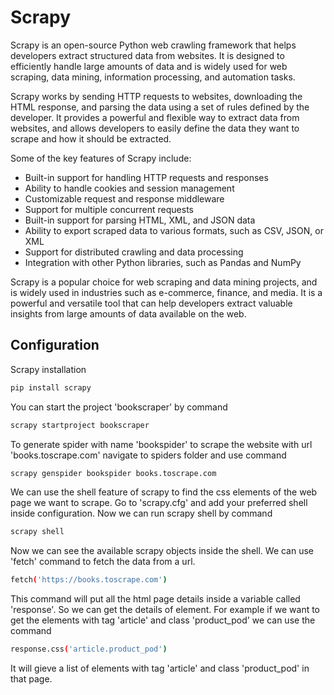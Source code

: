 # Scrapy

Scrapy is an open-source Python web crawling framework that helps developers extract structured data from websites. It is designed to efficiently handle large amounts of data and is widely used for web scraping, data mining, information processing, and automation tasks.

Scrapy works by sending HTTP requests to websites, downloading the HTML response, and parsing the data using a set of rules defined by the developer. It provides a powerful and flexible way to extract data from websites, and allows developers to easily define the data they want to scrape and how it should be extracted.

Some of the key features of Scrapy include:

- Built-in support for handling HTTP requests and responses
- Ability to handle cookies and session management
- Customizable request and response middleware
- Support for multiple concurrent requests
- Built-in support for parsing HTML, XML, and JSON data
- Ability to export scraped data to various formats, such as CSV, JSON, or XML
- Support for distributed crawling and data processing
- Integration with other Python libraries, such as Pandas and NumPy

Scrapy is a popular choice for web scraping and data mining projects, and is widely used in industries such as e-commerce, finance, and media. It is a powerful and versatile tool that can help developers extract valuable insights from large amounts of data available on the web.

## Configuration

Scrapy installation
```bash
pip install scrapy
```
You can start the project 'bookscraper' by command
```bash
scrapy startproject bookscraper
```
To generate spider with name 'bookspider' to scrape the website with url 'books.toscrape.com' navigate to spiders folder and use command
```bash
scrapy genspider bookspider books.toscrape.com
```
We can use the shell feature of scrapy to find the css elements of the web page we want to scrape. Go to 'scrapy.cfg' and add your preferred shell inside configuration. Now we can run scrapy shell by command
```bash
scrapy shell
```
Now we can see the available scrapy objects inside the shell. We can use 'fetch' command to fetch the data from a url.
```bash
fetch('https://books.toscrape.com')
```
This command will put all the html page details inside a variable called 'response'. So we can get the details of element. For example if we want to get the elements with tag 'article' and class 'product_pod' we can use the command
```bash
response.css('article.product_pod')
```
It will gieve a list of elements with tag 'article' and class 'product_pod' in that page.